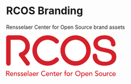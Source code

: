 # RCOS Branding
Rensselaer Center for Open Source brand assets

<img src="./img/lockup_red.png" alt="drawing" width="300px" />
